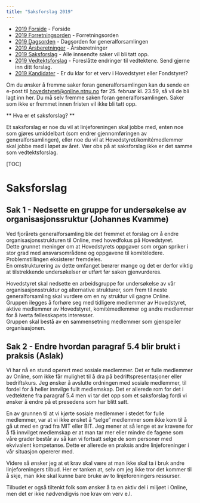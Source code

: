 ```yaml
---
title: "Saksforslag 2019"
---
```


* [2019 Forside](/wiki/online/generalforsamlingen/genfors2019)   - Forside
* [2019 Forretningsorden](/wiki/online/generalforsamlingen/genfors2019/forretningsorden) - Forretningsorden
* [2019 Dagsorden](/wiki/online/generalforsamlingen/genfors2019/dagsorden) - Dagsorden for generalforsamlingen
* [2019 Årsberetninger](/wiki/online/generalforsamlingen/genfors2019/aarsberetninger) - Årsberetninger
* [2019 Saksforslag](/wiki/online/generalforsamlingen/genfors2019/saksforslag) - Alle innsendte saker vil bli tatt opp.
* [2019 Vedtektsforslag](/wiki/online/generalforsamlingen/genfors2019/vedtekstforslag) - Foreslåtte endringer til vedtektene. Send gjerne inn ditt forslag.
* [2019 Kandidater](/wiki/online/generalforsamlingen/genfors2019/valg) - Er du klar for et verv i Hovedstyret eller Fondstyret?

Om du ønsker å fremme saker foran generalforsamlingen kan du sende en e-post til hovedstyret@online.ntnu.no før 25. februar kl. 23.59, så vil de bli lagt inn her. Du må selv fremme saken foran generalforsamlingen. Saker som ikke er fremmet innen fristen vil ikke bli tatt opp. 

** Hva er et saksforslag? **

Et saksforslag er noe du vil at linjeforeningen skal jobbe med, enten noe som gjøres umiddelbart (som endrer gjennomføringen av generalforsamlingen), eller noe du vil at Hovedstyret/komitémedlemmer skal jobbe med i løpet av året. Vær obs på at saksforslag ikke er det samme som vedtektsforslag.

[TOC]

# Saksforslag  
  
## Sak 1 - Nedsette en gruppe for undersøkelse av organisasjonssruktur (Johannes Kvamme)  

Ved fjorårets generalforsamling ble det fremmet et forslag om å endre organisasjonsstrukturen til Online, med hovedfokus på Hovedstyret.  
Dette grunnet meninger om at Hovedstyrets oppgaver som organ spriker i stor grad med ansvarsområdene og oppgavene til komitéledere.  
Problemstillingen eksisterer fremdeles.  
En omstrukturering av dette omfanget berører mange og det er derfor viktig at tilstrekkende undersøkelser er utført før saken gjenvurderes.

Hovedstyret skal nedsette en arbeidsgruppe for undersøkelse av vår organisasjonsstruktur og alternative strukturer, som frem til neste generalforsamling skal vurdere om en ny struktur vil gagne Online.  
Gruppen ilegges å forhøre seg med tidligere medlemmer av Hovedstyret, aktive medlemmer av Hovedstyret, komitémedlemmer og andre medlemmer for å iverta fellesskapets interesser.  
Gruppen skal bestå av en sammensetning medlemmer som gjenspeiler organisasjonen.

## Sak 2 - Endre hvordan paragraf 5.4 blir brukt i praksis (Aslak)
Vi har nå en stund operert med sosiale medlemmer. Det er fulle medlemmer av Online, som ikke får mulighet til å dra på bedriftspresentasjoner eller bedriftskurs. Jeg ønsker å avslutte ordningen med sosiale medlemmer, til fordel for å heller innvilge fullt medlemskap. Det er allerede rom for det i vedtektene fra paragraf 5.4 men vi tar det opp som et saksforslag fordi vi ønsker å endre på et presedens som har blitt satt. 

En av grunnen til at vi kjørte sosiale medlemmer i stedet for fulle medlemmer, var at vi ikke ønsket å “selge” medlemmer som ikke kom til å gå ut med en grad fra MIT eller BIT. Jeg mener at så lenge et av kravene for å få innvilget medlemskap er at man tar mer eller mindre de fagene som våre grader består av så kan vi fortsatt selge de som personer med ekvivalent kompetanse. Dette er allerede en praksis andre linjeforeninger i vår situasjon opererer med. 

Videre så ønsker jeg at et krav skal være at man ikke skal ta i bruk andre linjeforeningers tilbud. Her er tanken at, selv om jeg ikke tror det kommer til å skje, man ikke skal kunne bare bruke av to linjeforeningers ressurser. 

Tilbudet er også tiltenkt folk som ønsker å ta en aktiv del i miljøet i Online, men det er ikke nødvendigvis noe krav om verv e.l.